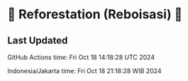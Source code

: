 
# 🌳 Reforestation (Reboisasi) 🌲

## Last Updated

GitHub Actions time: Fri Oct 18 14:18:28 UTC 2024

Indonesia/Jakarta time: Fri Oct 18 21:18:28 WIB 2024
